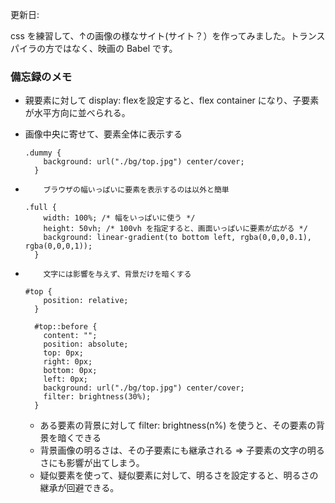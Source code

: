 更新日:

css を練習して、↑の画像の様なサイト(サイト？）を作ってみました。トランスパイラの方ではなく、映画の Babel です。

### 備忘録のメモ

* 親要素に対して display: flexを設定すると、flex container になり、子要素が水平方向に並べられる。
* 画像中央に寄せて、要素全体に表示する

    ```
    .dummy {
        background: url("./bg/top.jpg") center/cover;
      }
    ```

*         ブラウザの幅いっぱいに要素を表示するのは以外と簡単

    ```
    .full {
        width: 100%; /* 幅をいっぱいに使う */
        height: 50vh; /* 100vh を指定すると、画面いっぱいに要素が広がる */
        background: linear-gradient(to bottom left, rgba(0,0,0,0.1), rgba(0,0,0,1));
      }
    ```

*         文字には影響を与えず、背景だけを暗くする

    ```
    #top {
        position: relative;
      }

      #top::before {
        content: "";
        position: absolute;
        top: 0px;
        right: 0px;
        bottom: 0px;
        left: 0px;
        background: url("./bg/top.jpg") center/cover;
        filter: brightness(30%);
      }
    ```

    * ある要素の背景に対して filter: brightness(n%) を使うと、その要素の背景を暗くできる
    * 背景画像の明るさは、その子要素にも継承される => 子要素の文字の明るさにも影響が出てしまう。
    * 疑似要素を使って、疑似要素に対して、明るさを設定すると、明るさの継承が回避できる。